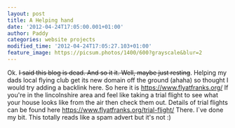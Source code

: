 ```yaml
---
layout: post
title: A Helping hand
date: '2012-04-24T17:05:00.001+01:00'
author: Paddy
categories: website projects
modified_time: '2012-04-24T17:05:27.103+01:00'
feature_image: https://picsum.photos/1400/600?grayscale&blur=2
---
```


Ok. ~~I said this blog is dead. And so it it. Well, maybe just resting~~. Helping my dads local flying club get its new domain off the ground (ahaha) so thought I would try adding a backlink here. So here it is <a href="https://www.flyatfranks.org/">https://www.flyatfranks.org/</a> If you're in the lincolnshire area and feel like taking a trial flight to see what your house looks like from the air then check them out. Details of trial flights can be found here <a href="https://www.flyatfranks.org/trial-flight/">https://www.flyatfranks.org/trial-flight/</a> There. I`ve done my bit. This totally reads like a spam advert but it's not :)